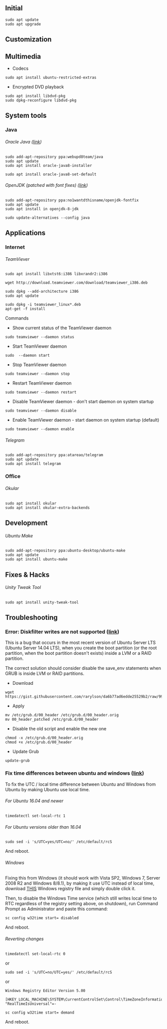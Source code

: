 ## Initial
```
sudo apt update
sudo apt upgrade
```

## Customization


## Multimedia
* Codecs
```
sudo apt install ubuntu-restricted-extras
```
* Encrypted DVD playback
```
sudo apt install libdvd-pkg
sudo dpkg-reconfigure libdvd-pkg
```

## System tools

### Java
###### Oracle Java ([link](http://www.webupd8.org/2012/09/install-oracle-java-8-in-ubuntu-via-ppa.html))
```
sudo add-apt-repository ppa:webupd8team/java
sudo apt update
sudo apt install oracle-java8-installer
```
```
sudo apt install oracle-java8-set-default
```
###### OpenJDK (patched with font fixes) ([link](http://www.webupd8.org/2013/06/install-openjdk-patched-with-font-fixes.html))
```
sudo add-apt-repository ppa:no1wantdthisname/openjdk-fontfix
sudo apt update
sudo apt install in openjdk-8-jdk
```

```
sudo update-alternatives --config java
```

## Applications
### Internet
###### TeamViever
```
sudo apt install libxtst6:i386 libxrandr2:i386
```
```
wget http://download.teamviewer.com/download/teamviewer_i386.deb
```
```
sudo dpkg --add-architecture i386
sudo apt update
```
```
sudo dpkg -i teamviewer_linux*.deb
apt-get -f install
```

Commands
- Show current status of the TeamViewer daemon
```
sudo teamviewer --daemon status
```
- Start TeamViewer daemon
```
sudo  --daemon start
```
- Stop TeamViewer daemon
```
sudo teamviewer --daemon stop
```
- Restart TeamViewer daemon
```
sudo teamviewer --daemon restart
```
- Disable TeamViewer daemon - don't start daemon on system startup
```
sudo teamviewer --daemon disable
```
- Enable TeamViewer daemon - start daemon on system startup (default)
```
sudo teamviewer --daemon enable
```
###### Telegram
```
sudo add-apt-repository ppa:atareao/telegram
sudo apt update
sudo apt install telegram
```
### Office
###### Okular
```
sudo apt install okular
sudo apt install okular-extra-backends 
```

## Development
###### Ubuntu Make
```
sudo add-apt-repository ppa:ubuntu-desktop/ubuntu-make
sudo apt update
sudo apt install ubuntu-make
```
## Fixes & Hacks
###### Unity Tweak Tool
```
sudo apt install unity-tweak-tool
```

## Troubleshooting
### Error:  Diskfilter writes are not supported ([link](http://askubuntu.com/questions/468466/diskfilter-writes-are-not-supported-what-triggers-this-error))

This is a bug that occurs in the most recent version of Ubuntu Server LTS (Ubuntu Server 14.04 LTS), when you create the boot partition (or the root partition, when the boot partition doesn't exists) inside a LVM or a RAID partition.

The correct solution should consider disable the save_env statements when GRUB is inside LVM or RAID partitions.

* Download
```
wget https://gist.githubusercontent.com/rarylson/da6b77ad6edde25529b2/raw/99f266a10e663e1829efc25eca6eddb9412c6fdc/00_header_patched
```
* Apply
```
mv /etc/grub.d/00_header /etc/grub.d/00_header.orig
mv 00_header_patched /etc/grub.d/00_header
```
* Disable the old script and enable the new one
```
chmod -x /etc/grub.d/00_header.orig
chmod +x /etc/grub.d/00_header
```
* Update Grub
```
update-grub
```

### Fix time differences between ubuntu and windows ([link](http://www.webupd8.org/2014/09/dual-boot-fix-time-differences-between.html))

To fix the UTC / local time difference between Ubuntu and Windows from Ubuntu by making Ubuntu use local time.

###### For Ubuntu 16.04 and newer
```
timedatectl set-local-rtc 1
```
###### For Ubuntu versions older than 16.04
```
sudo sed -i 's/UTC=yes/UTC=no/' /etc/default/rcS
```
  And reboot.
  
###### Windows

Fixing this from Windows (it should work with Vista SP2, Windows 7, Server 2008 R2 and Windows 8/8.1), by making it use UTC instead of local time, download [THIS](https://help.ubuntu.com/community/UbuntuTime?action=AttachFile&do=get&target=WindowsTimeFixUTC.reg) Windows registry file and simply double click it.

Then, to disable the Windows Time service (which still writes local time to RTC regardless of the registry setting above, on shutdown), run Command Prompt as Administrator and paste this command:
```
sc config w32time start= disabled
```
And reboot.

###### Reverting changes
```
timedatectl set-local-rtc 0
```
or
```
sudo sed -i 's/UTC=no/UTC=yes/' /etc/default/rcS
```
or
```
Windows Registry Editor Version 5.00

[HKEY_LOCAL_MACHINE\SYSTEM\CurrentControlSet\Control\TimeZoneInformation]
"RealTimeIsUniversal"=-
```
```
sc config w32time start= demand
```
And reboot.
